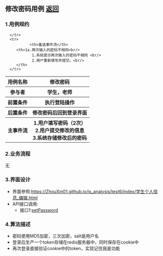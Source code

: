 ## 修改密码用例 [返回](../README.MD)

### 1.用例规约

<table>
      <tr>
			   <th>用例名称</th>
			   <th>修改密码</th>
      </tr>
      <tr>
			   <th>参与者</th>
			   <th>学生，老师</th>
      </tr>
      <tr>
			   <th>前置条件</th>
			   <th>执行登陆操作</th>
      </tr>
      <tr>
			   <th>后置条件</th>
			   <th>修改密码后回到登录界面</th>
      </tr>
      <tr>
			   <th>主事件流</th>
         <th>1.用户填写密码（2次）<br/>
            2.用户提交修改的信息<br/>
            3.系统存储修改后的密码
         </th>
      </tr>
      <tr>

      </tr>
      <tr>
			   <th>备选事件流</th>
         <th>1a.两次输入的密码不相同<br/>
                1.系统提示两次输入的密码不相同 <br/>
                2.用户重新填写并提交。<br/>
         </th>
      </tr>
</table>

### 2.业务流程
  无
### 3.界面设计
* 界面参照:https://ZhouXin01.github.io/is_analysis/test6/index/学生个人信息_编辑.html
* API接口调用:
  * 接口1:[setPassword](../接口/setPassword.md)

### 4.算法描述
* 密码使用MD5加密，三次加密，salt是用户名
* 登录后生产一个token存储在redis服务器中，同时保存在cookie中
* 再次登录直接验证cookie中的token，实现记住我是功能
